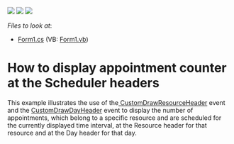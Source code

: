 <!-- default badges list -->
![](https://img.shields.io/endpoint?url=https://codecentral.devexpress.com/api/v1/VersionRange/128634526/13.1.4%2B)
[![](https://img.shields.io/badge/Open_in_DevExpress_Support_Center-FF7200?style=flat-square&logo=DevExpress&logoColor=white)](https://supportcenter.devexpress.com/ticket/details/E1840)
[![](https://img.shields.io/badge/📖_How_to_use_DevExpress_Examples-e9f6fc?style=flat-square)](https://docs.devexpress.com/GeneralInformation/403183)
<!-- default badges end -->
<!-- default file list -->
*Files to look at*:

* [Form1.cs](./CS/AppointmentCountInResourceHeader/Form1.cs) (VB: [Form1.vb](./VB/AppointmentCountInResourceHeader/Form1.vb))
<!-- default file list end -->
# How to display appointment counter at the Scheduler headers


<p>This example illustrates the use of the<a href="http://documentation.devexpress.com/#WindowsForms/DevExpressXtraSchedulerSchedulerControl_CustomDrawResourceHeadertopic"> CustomDrawResourceHeader</a> event and the <a href="http://documentation.devexpress.com/#WindowsForms/DevExpressXtraSchedulerReportingHorizontalDateHeaders_CustomDrawDayHeadertopic">CustomDrawDayHeader</a> event to display the number of appointments, which belong to a specific resource and are scheduled for the currently displayed  time interval, at the Resource header for that resource and at the Day header for that day.</p>

<br/>


